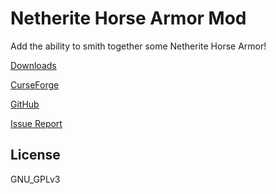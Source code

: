 # Netherite Horse Armor Mod
Add the ability to smith together some Netherite Horse Armor!

[Downloads](https://www.curseforge.com/minecraft/mc-mods/netherite-horse-armor/files)

[CurseForge](https://www.curseforge.com/minecraft/mc-mods/netherite-horse-armor)

[GitHub](https://github.com/P3NG00/NetheriteHorseArmorFabric)

[Issue Report](https://github.com/P3NG00/NetheriteHorseArmorFabric/issues)

## License
GNU_GPLv3
